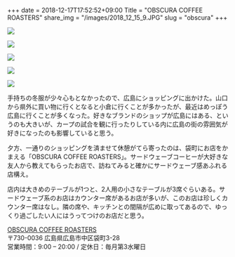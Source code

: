 +++
date  = 2018-12-17T17:52:52+09:00
Title = "OBSCURA COFFEE ROASTERS"
share_img = "/images/2018_12_15_9.JPG"
slug = "obscura"
+++

![](/images/2018_12_15_5.JPG)

![](/images/2018_12_15_6.JPG)

![](/images/2018_12_15_7.JPG)

![](/images/2018_12_15_8.JPG)

![](/images/2018_12_15_9.JPG)

手持ちの冬服が少々心もとなかったので、広島にショッピングに出かけた。山口から県外に買い物に行くとなると小倉に行くことが多かったが、最近はめっぽう広島に行くことが多くなった。好きなブランドのショップが広島にはある、というのも大きいが、カープの試合を観に行ったりしている内に広島の街の雰囲気が好きになったのも影響していると思う。

夕方、一通りのショッピングを済ませて休憩がてら寄ったのは、袋町にお店をかまえる「OBSCURA COFFEE ROASTERS」。サードウェーブコーヒーが大好きな友人から教えてもらったお店で、訪ねてみると確かにサードウェーブ感あふれる店構え。

店内は大きめのテーブルが1つと、2人用の小さなテーブルが3席ぐらいある。サードウェーブ系のお店はカウンター席があるお店が多いが、このお店は珍しくカウンター席はなし。隣の席や、キッチンとの間隔が広めに取ってあるので、ゆっくり過ごしたい人にはうってつけのお店だと思う。

<a href="https://obscura-coffee.com/shop/">OBSCURA COFFEE ROASTERS</a><br>
〒730-0036 広島県広島市中区袋町3-28<br>
営業時間：9:00 – 20:00 / 定休日：毎月第3水曜日

